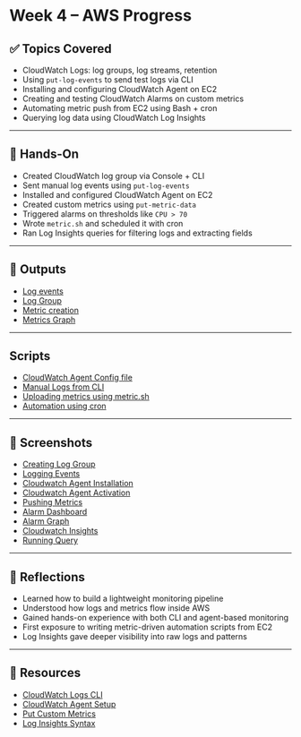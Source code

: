 # Week 4 – AWS Progress

## ✅ Topics Covered
- CloudWatch Logs: log groups, log streams, retention
- Using `put-log-events` to send test logs via CLI
- Installing and configuring CloudWatch Agent on EC2
- Creating and testing CloudWatch Alarms on custom metrics
- Automating metric push from EC2 using Bash + cron
- Querying log data using CloudWatch Log Insights

---

## 🧪 Hands-On

- Created CloudWatch log group via Console + CLI
- Sent manual log events using `put-log-events`
- Installed and configured CloudWatch Agent on EC2
- Created custom metrics using `put-metric-data`
- Triggered alarms on thresholds like `CPU > 70`
- Wrote `metric.sh` and scheduled it with cron
- Ran Log Insights queries for filtering logs and extracting fields

---

## 📁 Outputs
- [Log events](./output/Log%20events.png)
- [Log Group](./output/Log%20group.png)
- [Metric creation](./output/Metrics%20creation.png)
- [Metrics Graph](./output/Metrics.png)

---

## Scripts
- [CloudWatch Agent Config file](./script/config.json)
- [Manual Logs from CLI](./script/manualLogs.txt)
- [Uploading metrics using metric.sh](./script/shell%20script.png)
- [Automation using cron](./script/cron%20setup.png)

---

## 📸 Screenshots
- [Creating Log Group](./screenshots/CLI/Creating%20Log%20group.png)
- [Logging Events](./screenshots/CLI/Log%20events.png)
- [Cloudwatch Agent Installation](./screenshots/CLI/Cloudwatch%20Agent.png)
- [Cloudwatch Agent Activation](./screenshots/CLI/Cloudwatch%20Agent.png)
- [Pushing Metrics](./screenshots/CLI/Uploading%20custom%20metrics.png)
- [Alarm Dashboard](./screenshots/Alarm%20creation.png)
- [Alarm Graph](./screenshots/Alarm.png)
- [Cloudwatch Insights](./screenshots/Cloudwatch%20Insights.png)
- [Running Query](./screenshots/Running%20%20query.png)

---

## 🧠 Reflections
- Learned how to build a lightweight monitoring pipeline
- Understood how logs and metrics flow inside AWS
- Gained hands-on experience with both CLI and agent-based monitoring
- First exposure to writing metric-driven automation scripts from EC2
- Log Insights gave deeper visibility into raw logs and patterns

---

## 🔗 Resources
- [CloudWatch Logs CLI](https://docs.aws.amazon.com/cli/latest/reference/logs/index.html)
- [CloudWatch Agent Setup](https://docs.aws.amazon.com/AmazonCloudWatch/latest/monitoring/install-CloudWatch-Agent.html)
- [Put Custom Metrics](https://docs.aws.amazon.com/AmazonCloudWatch/latest/monitoring/publishingMetrics.html)
- [Log Insights Syntax](https://docs.aws.amazon.com/AmazonCloudWatch/latest/logs/CWL_QuerySyntax.html)
